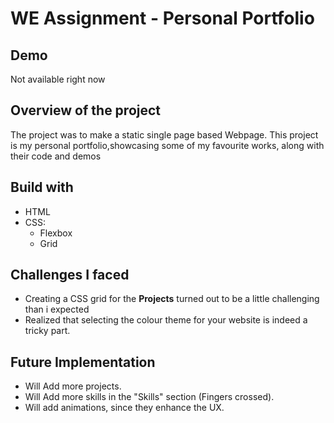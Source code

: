 # WE Assignment - Personal Portfolio

## Demo
<p>Not available right now</p>

## Overview of the project
<p>The project was to make a static single page based Webpage. This project is my personal portfolio,showcasing some of my favourite works, along with their code and demos</p>

## Build with
- HTML
- CSS:
     - Flexbox
     - Grid
 
 ## Challenges I faced
 - Creating a CSS grid for the <b>Projects</b> turned out to be a little challenging than i expected
 - Realized that selecting the colour theme for your website is indeed a tricky part.

## Future Implementation
- Will Add more projects.
- Will Add more skills in the "Skills" section (Fingers crossed).
- Will add animations, since they enhance the UX.
